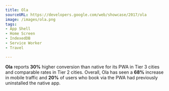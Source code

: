 ```yaml
---
title: Ola
sourceURL: https://developers.google.com/web/showcase/2017/ola
image: /images/ola.png
tags:
- App Shell
- Home Screen
- IndexedDB
- Service Worker
- Travel

---
```


**Ola** reports **30%** higher conversion than native for its PWA in Tier 3 cities and comparable rates in Tier 2 cities. Overall, Ola has seen a **68%** increase in mobile traffic and **20%** of users who book via the PWA had previously uninstalled the native app.
